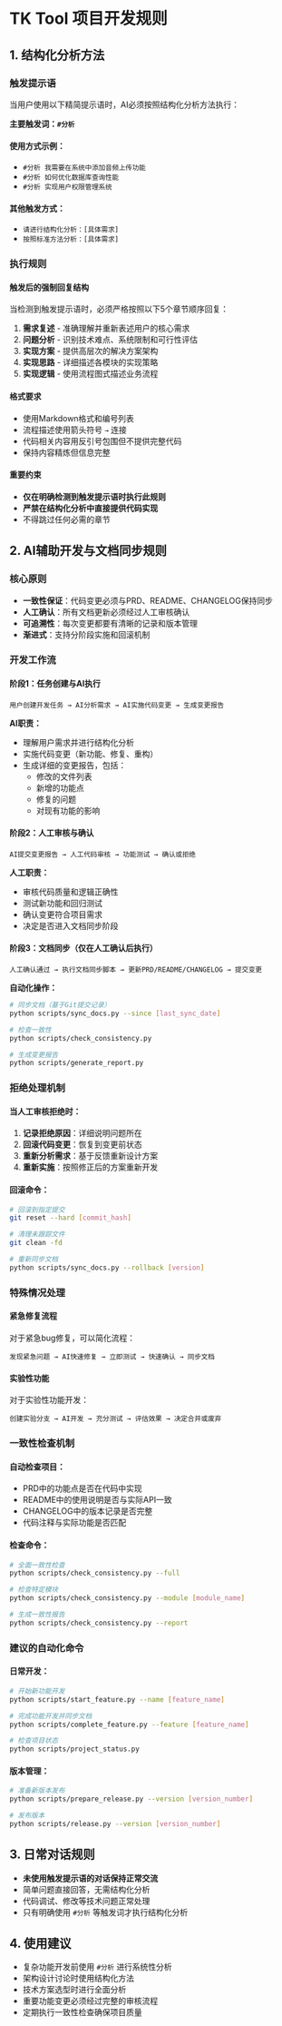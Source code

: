# TK Tool 项目开发规则

## 1. 结构化分析方法

### 触发提示语
当用户使用以下精简提示语时，AI必须按照结构化分析方法执行：

**主要触发词：`#分析`**

#### 使用方式示例：
- `#分析 我需要在系统中添加音频上传功能`
- `#分析 如何优化数据库查询性能`
- `#分析 实现用户权限管理系统`

#### 其他触发方式：
- `请进行结构化分析：[具体需求]`
- `按照标准方法分析：[具体需求]`

### 执行规则

#### 触发后的强制回复结构
当检测到触发提示语时，必须严格按照以下5个章节顺序回复：

1. **需求复述** - 准确理解并重新表述用户的核心需求
2. **问题分析** - 识别技术难点、系统限制和可行性评估
3. **实现方案** - 提供高层次的解决方案架构
4. **实现思路** - 详细描述各模块的实现策略
5. **实现逻辑** - 使用流程图式描述业务流程

#### 格式要求
- 使用Markdown格式和编号列表
- 流程描述使用箭头符号 `→` 连接
- 代码相关内容用反引号包围但不提供完整代码
- 保持内容精炼但信息完整

#### 重要约束
- **仅在明确检测到触发提示语时执行此规则**
- **严禁在结构化分析中直接提供代码实现**
- 不得跳过任何必需的章节

## 2. AI辅助开发与文档同步规则

### 核心原则
- **一致性保证**：代码变更必须与PRD、README、CHANGELOG保持同步
- **人工确认**：所有文档更新必须经过人工审核确认
- **可追溯性**：每次变更都要有清晰的记录和版本管理
- **渐进式**：支持分阶段实施和回滚机制

### 开发工作流

#### 阶段1：任务创建与AI执行
```
用户创建开发任务 → AI分析需求 → AI实施代码变更 → 生成变更报告
```

**AI职责：**
- 理解用户需求并进行结构化分析
- 实施代码变更（新功能、修复、重构）
- 生成详细的变更报告，包括：
  - 修改的文件列表
  - 新增的功能点
  - 修复的问题
  - 对现有功能的影响

#### 阶段2：人工审核与确认
```
AI提交变更报告 → 人工代码审核 → 功能测试 → 确认或拒绝
```

**人工职责：**
- 审核代码质量和逻辑正确性
- 测试新功能和回归测试
- 确认变更符合项目需求
- 决定是否进入文档同步阶段

#### 阶段3：文档同步（仅在人工确认后执行）
```
人工确认通过 → 执行文档同步脚本 → 更新PRD/README/CHANGELOG → 提交变更
```

**自动化操作：**
```bash
# 同步文档（基于Git提交记录）
python scripts/sync_docs.py --since [last_sync_date]

# 检查一致性
python scripts/check_consistency.py

# 生成变更报告
python scripts/generate_report.py
```

### 拒绝处理机制

#### 当人工审核拒绝时：
1. **记录拒绝原因**：详细说明问题所在
2. **回滚代码变更**：恢复到变更前状态
3. **重新分析需求**：基于反馈重新设计方案
4. **重新实施**：按照修正后的方案重新开发

#### 回滚命令：
```bash
# 回滚到指定提交
git reset --hard [commit_hash]

# 清理未跟踪文件
git clean -fd

# 重新同步文档
python scripts/sync_docs.py --rollback [version]
```

### 特殊情况处理

#### 紧急修复流程
对于紧急bug修复，可以简化流程：
```
发现紧急问题 → AI快速修复 → 立即测试 → 快速确认 → 同步文档
```

#### 实验性功能
对于实验性功能开发：
```
创建实验分支 → AI开发 → 充分测试 → 评估效果 → 决定合并或废弃
```

### 一致性检查机制

#### 自动检查项目：
- PRD中的功能点是否在代码中实现
- README中的使用说明是否与实际API一致
- CHANGELOG中的版本记录是否完整
- 代码注释与实际功能是否匹配

#### 检查命令：
```bash
# 全面一致性检查
python scripts/check_consistency.py --full

# 检查特定模块
python scripts/check_consistency.py --module [module_name]

# 生成一致性报告
python scripts/check_consistency.py --report
```

### 建议的自动化命令

#### 日常开发：
```bash
# 开始新功能开发
python scripts/start_feature.py --name [feature_name]

# 完成功能开发并同步文档
python scripts/complete_feature.py --feature [feature_name]

# 检查项目状态
python scripts/project_status.py
```

#### 版本管理：
```bash
# 准备新版本发布
python scripts/prepare_release.py --version [version_number]

# 发布版本
python scripts/release.py --version [version_number]
```

## 3. 日常对话规则
- **未使用触发提示语的对话保持正常交流**
- 简单问题直接回答，无需结构化分析
- 代码调试、修改等技术问题正常处理
- 只有明确使用 `#分析` 等触发词才执行结构化分析

## 4. 使用建议
- 复杂功能开发前使用 `#分析` 进行系统性分析
- 架构设计讨论时使用结构化方法
- 技术方案选型时进行全面分析
- 重要功能变更必须经过完整的审核流程
- 定期执行一致性检查确保项目质量